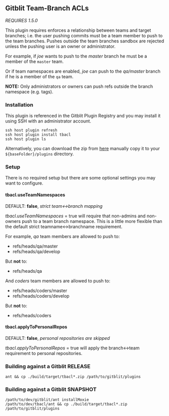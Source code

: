 ## Gitblit Team-Branch ACLs

*REQUIRES 1.5.0*

This plugin requires enforces a relationship between teams and target branches; i.e. the user pushing commits must be a team member to push to the team branches.  Pushes outside the team branches sandbox are rejected unless the pushing user is an owner or administrator.

For example, if *joe* wants to push to the *master* branch he must be a member of the `master` team.

Or if team namespaces are enabled, *joe* can push to the *qa/master* branch if he is a member of the `qa` team.

**NOTE:**
Only administrators or owners can push refs outside the branch namespace (e.g. tags).

### Installation

This plugin is referenced in the Gitblit Plugin Registry and you may install it using SSH with an administrator account.

    ssh host plugin refresh
    ssh host plugin install tbacl
    ssh host plugin ls

Alternatively, you can download the zip from [here](http://plugins.gitblit.com) manually copy it to your `${baseFolder}/plugins` directory.

### Setup

There is no required setup but there are some optional settings you may want to configure.

#### tbacl.useTeamNamespaces

DEFAULT: **false**, *strict team<->branch mapping*

*tbacl.useTeamNamespaces* = true will require that non-admins and non-owners push to a team branch namespace.  This is a little more flexible than the default strict teamname<->branchname requirement.

For example, *qa* team members are allowed to push to:

- refs/heads/qa/master
- refs/heads/qa/develop

But **not** to:

- refs/heads/qa

And *coders* team members are allowed to push to:

- refs/heads/coders/master
- refs/heads/coders/develop

But **not** to:

- refs/heads/coders

#### tbacl.applyToPersonalRepos

DEFAULT: **false**, *personal repositories are skipped*

*tbacl.applyToPersonalRepos* = true will apply the branch<->team requirement to personal repositories.

### Building against a Gitblit RELEASE

    ant && cp ./build/target/tbacl*.zip /path/to/gitblit/plugins

### Building against a Gitblit SNAPSHOT

    /path/to/dev/gitblit/ant installMoxie
    /path/to/dev/tbacl/ant && cp ./build/target/tbacl*.zip /path/to/gitblit/plugins

